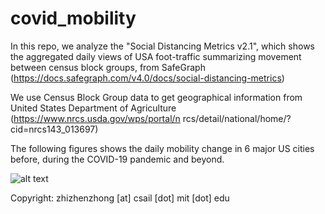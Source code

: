 # covid_mobility

In this repo, we analyze the "Social Distancing Metrics v2.1", which shows the aggregated daily views of USA foot-traffic summarizing movement between census block groups, from SafeGraph (https://docs.safegraph.com/v4.0/docs/social-distancing-metrics)

We use Census Block Group data to get geographical information from United States Department of Agriculture (https://www.nrcs.usda.gov/wps/portal/n rcs/detail/national/home/?cid=nrcs143_013697)

The following figures shows the daily mobility change in 6 major US cities before, during the COVID-19 pandemic and beyond.

![alt text](https://github.com/zhizhenzhong/covid_mobility/blob/main/plot/normalized_mobility.png)

Copyright: zhizhenzhong [at] csail [dot] mit [dot] edu

